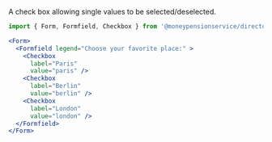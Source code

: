 A check box allowing single values to be selected/deselected.

```jsx
import { Form, Formfield, Checkbox } from '@moneypensionservice/directories';

<Form>
  <Formfield legend="Choose your favorite place:" >
    <Checkbox
      label="Paris"
      value="paris" />
    <Checkbox
      label="Berlin"
      value="berlin" />
    <Checkbox
      label="London"
      value="london" />
  </Formfield>
</Form>
```
